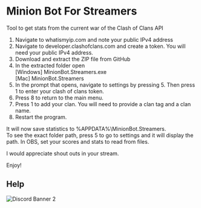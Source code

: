 # Minion Bot For Streamers
Tool to get stats from the current war of the Clash of Clans API

1.  Navigate to whatismyip.com and note your public IPv4 address
2.  Navigate to developer.clashofclans.com and create a token. You will need your public IPv4 address.
3.  Download and extract the ZIP file from GitHub
4.  In the extracted folder open\
    [Windows] MinionBot.Streamers.exe\
    [Mac]     MinionBot.Streamers
5.  In the prompt that opens, navigate to settings by pressing 5. Then press 1 to enter your clash of clans token.
5.  Press 8 to return to the main menu.
6.  Press 1 to add your clan. You will need to provide a clan tag and a clan name.
7.  Restart the program.

It will now save statistics to %APPDATA%\MinionBot.Streamers.\
To see the exact folder path, press 5 to go to settings and it will display the path.
In OBS, set your scores and stats to read from files.

I would appreciate shout outs in your stream.

Enjoy!

## Help  
![Discord Banner 2](https://discordapp.com/api/guilds/701245583444279328/widget.png?style=banner2)
